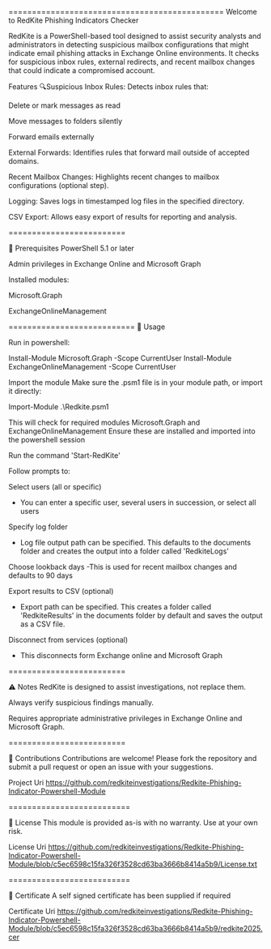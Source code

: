 ==============================================
Welcome to RedKite Phishing Indicators Checker


RedKite is a PowerShell-based tool designed to assist security analysts and administrators in detecting suspicious mailbox configurations that might indicate email phishing attacks in Exchange Online environments. It checks for suspicious inbox rules, external redirects, and recent mailbox changes that could indicate a compromised account.

Features
🔍Suspicious Inbox Rules: Detects inbox rules that:

Delete or mark messages as read

Move messages to folders silently

Forward emails externally

External Forwards: Identifies rules that forward mail outside of accepted domains.

Recent Mailbox Changes: Highlights recent changes to mailbox configurations (optional step).

Logging: Saves logs in timestamped log files in the specified directory.

CSV Export: Allows easy export of results for reporting and analysis.

=========================

🔧 Prerequisites
PowerShell 5.1 or later

Admin privileges in Exchange Online and Microsoft Graph

Installed modules:

Microsoft.Graph

ExchangeOnlineManagement

===========================
🚀 Usage

Run in powershell:

Install-Module Microsoft.Graph -Scope CurrentUser
Install-Module ExchangeOnlineManagement -Scope CurrentUser

Import the module
Make sure the .psm1 file is in your module path, or import it directly:

Import-Module .\Redkite.psm1

This will check for required modules
Microsoft.Graph and ExchangeOnlineManagement
Ensure these are installed and imported into the powershell session

Run the command 'Start-RedKite'

Follow prompts to:

Select users (all or specific) 
- You can enter a specific user, several users in succession, or select all users

Specify log folder
- Log file output path can be specified. This defaults to the documents folder and creates the output into a folder called 'RedkiteLogs' 

Choose lookback days
-This is used for recent mailbox changes and defaults to 90 days

Export results to CSV (optional)
- Export path can be specified. This creates a folder called 'RedkiteResults' in the documents folder by default and saves the output as a CSV file.

Disconnect from services (optional)
- This disconnects form Exchange online and Microsoft Graph 

=========================


⚠️ Notes
RedKite is designed to assist investigations, not replace them.

Always verify suspicious findings manually.

Requires appropriate administrative privileges in Exchange Online and Microsoft Graph.

=========================

🤝 Contributions
Contributions are welcome! Please fork the repository and submit a pull request or open an issue with your suggestions.

Project Uri
https://github.com/redkiteinvestigations/Redkite-Phishing-Indicator-Powershell-Module

==========================

📄 License
This module is provided as-is with no warranty. Use at your own risk.

License Uri
https://github.com/redkiteinvestigations/Redkite-Phishing-Indicator-Powershell-Module/blob/c5ec6598c15fa326f3528cd63ba3666b8414a5b9/License.txt

==========================

📄 Certificate
A self signed certificate has been supplied if required

Certificate Uri
https://github.com/redkiteinvestigations/Redkite-Phishing-Indicator-Powershell-Module/blob/c5ec6598c15fa326f3528cd63ba3666b8414a5b9/redkite2025.cer
